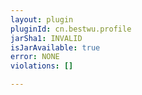 ```yaml
---
layout: plugin
pluginId: cn.bestwu.profile
jarSha1: INVALID
isJarAvailable: true
error: NONE
violations: []

---
```

